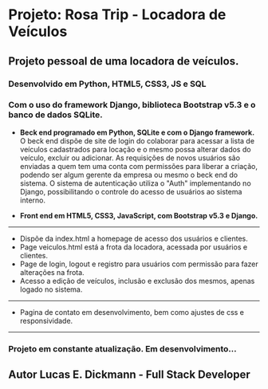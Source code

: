 # Projeto: Rosa Trip - Locadora de Veículos
## Projeto pessoal de uma locadora de veículos.

### Desenvolvido em Python, HTML5, CSS3, JS e SQL
### Com o uso do framework Django, biblioteca Bootstrap v5.3 e o banco de dados SQLite.


* **Beck end programado em Python, SQLite e com o Django framework.**
O beck end dispõe de site de login do colaborar para acessar a lista de veículos cadastrados para locação e o mesmo possa alterar dados do veículo, excluir ou adicionar.
As requisições de novos usuários são enviadas a quem tem uma conta com permissões para liberar a criação, podendo ser algum gerente da empresa ou mesmo o beck end do sistema.
O sistema de autenticação utiliza o "Auth" implementando no Django, possibilitando o controle do acesso de usuários ao sistema interno.

* **Front end em HTML5, CSS3, JavaScript, com Bootstrap v5.3 e Django.**

---
* Dispõe da index.html a homepage de acesso dos usuários e clientes.
* Page veiculos.html está a frota da locadora, acessada por usuários e clientes.
* Page de login, logout e registro para usuários com permissão para fazer alterações na frota.
* Acesso a edição de veículos, inclusão e exclusão dos mesmos, apenas logado no sistema.
---
* Pagina de contato em desenvolvimento, bem como ajustes de css e responsividade.
---
### Projeto em constante atualização. Em desenvolvimento...

## Autor Lucas E. Dickmann - Full Stack Developer

